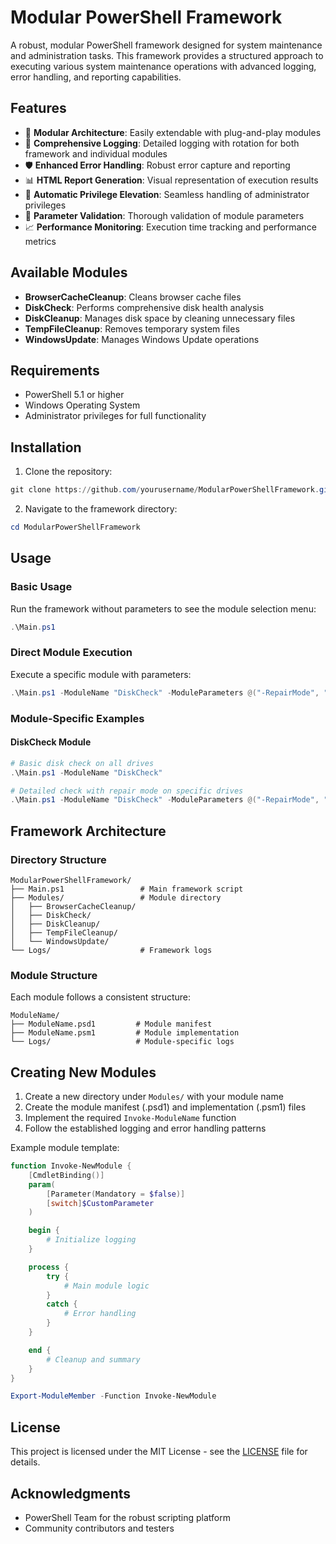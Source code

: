 # Modular PowerShell Framework

A robust, modular PowerShell framework designed for system maintenance and administration tasks. This framework provides a structured approach to executing various system maintenance operations with advanced logging, error handling, and reporting capabilities.

## Features

- 🔌 **Modular Architecture**: Easily extendable with plug-and-play modules
- 📝 **Comprehensive Logging**: Detailed logging with rotation for both framework and individual modules
- 🛡️ **Enhanced Error Handling**: Robust error capture and reporting
- 📊 **HTML Report Generation**: Visual representation of execution results
- 🔐 **Automatic Privilege Elevation**: Seamless handling of administrator privileges
- 🔄 **Parameter Validation**: Thorough validation of module parameters
- 📈 **Performance Monitoring**: Execution time tracking and performance metrics

## Available Modules

- **BrowserCacheCleanup**: Cleans browser cache files
- **DiskCheck**: Performs comprehensive disk health analysis
- **DiskCleanup**: Manages disk space by cleaning unnecessary files
- **TempFileCleanup**: Removes temporary system files
- **WindowsUpdate**: Manages Windows Update operations

## Requirements

- PowerShell 5.1 or higher
- Windows Operating System
- Administrator privileges for full functionality

## Installation

1. Clone the repository:
```powershell
git clone https://github.com/yourusername/ModularPowerShellFramework.git
```

2. Navigate to the framework directory:
```powershell
cd ModularPowerShellFramework
```

## Usage

### Basic Usage

Run the framework without parameters to see the module selection menu:
```powershell
.\Main.ps1
```

### Direct Module Execution

Execute a specific module with parameters:
```powershell
.\Main.ps1 -ModuleName "DiskCheck" -ModuleParameters @("-RepairMode", "-VerboseOutput")
```

### Module-Specific Examples

#### DiskCheck Module
```powershell
# Basic disk check on all drives
.\Main.ps1 -ModuleName "DiskCheck"

# Detailed check with repair mode on specific drives
.\Main.ps1 -ModuleName "DiskCheck" -ModuleParameters @("-RepairMode", "-VerboseOutput", "-TargetDrives", "C:", "D:")
```

## Framework Architecture

### Directory Structure
```
ModularPowerShellFramework/
├── Main.ps1                 # Main framework script
├── Modules/                 # Module directory
│   ├── BrowserCacheCleanup/
│   ├── DiskCheck/
│   ├── DiskCleanup/
│   ├── TempFileCleanup/
│   └── WindowsUpdate/
└── Logs/                    # Framework logs
```

### Module Structure
Each module follows a consistent structure:
```
ModuleName/
├── ModuleName.psd1         # Module manifest
├── ModuleName.psm1         # Module implementation
└── Logs/                   # Module-specific logs
```

## Creating New Modules

1. Create a new directory under `Modules/` with your module name
2. Create the module manifest (.psd1) and implementation (.psm1) files
3. Implement the required `Invoke-ModuleName` function
4. Follow the established logging and error handling patterns

Example module template:
```powershell
function Invoke-NewModule {
    [CmdletBinding()]
    param(
        [Parameter(Mandatory = $false)]
        [switch]$CustomParameter
    )

    begin {
        # Initialize logging
    }

    process {
        try {
            # Main module logic
        }
        catch {
            # Error handling
        }
    }

    end {
        # Cleanup and summary
    }
}

Export-ModuleMember -Function Invoke-NewModule
```

## License

This project is licensed under the MIT License - see the [LICENSE](LICENSE) file for details.

## Acknowledgments

- PowerShell Team for the robust scripting platform
- Community contributors and testers
